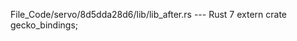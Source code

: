 File_Code/servo/8d5dda28d6/lib/lib_after.rs --- Rust
7 extern crate gecko_bindings;                                                                                                                                 

